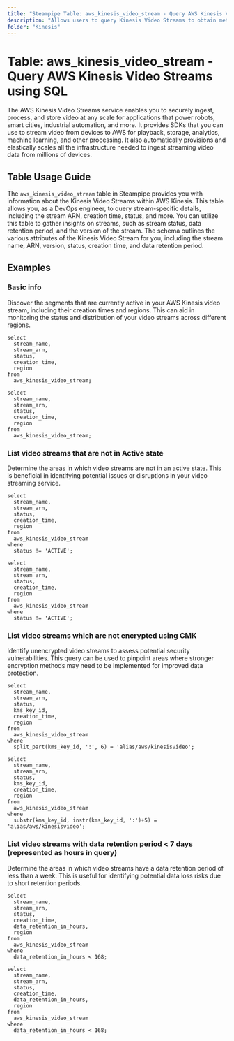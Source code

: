 ```yaml
---
title: "Steampipe Table: aws_kinesis_video_stream - Query AWS Kinesis Video Streams using SQL"
description: "Allows users to query Kinesis Video Streams to obtain metadata about each stream, including the stream's ARN, creation time, status, and other information."
folder: "Kinesis"
---
```


# Table: aws_kinesis_video_stream - Query AWS Kinesis Video Streams using SQL

The AWS Kinesis Video Streams service enables you to securely ingest, process, and store video at any scale for applications that power robots, smart cities, industrial automation, and more. It provides SDKs that you can use to stream video from devices to AWS for playback, storage, analytics, machine learning, and other processing. It also automatically provisions and elastically scales all the infrastructure needed to ingest streaming video data from millions of devices.

## Table Usage Guide

The `aws_kinesis_video_stream` table in Steampipe provides you with information about the Kinesis Video Streams within AWS Kinesis. This table allows you, as a DevOps engineer, to query stream-specific details, including the stream ARN, creation time, status, and more. You can utilize this table to gather insights on streams, such as stream status, data retention period, and the version of the stream. The schema outlines the various attributes of the Kinesis Video Stream for you, including the stream name, ARN, version, status, creation time, and data retention period.

## Examples

### Basic info
Discover the segments that are currently active in your AWS Kinesis video stream, including their creation times and regions. This can aid in monitoring the status and distribution of your video streams across different regions.

```sql+postgres
select
  stream_name,
  stream_arn,
  status,
  creation_time,
  region
from
  aws_kinesis_video_stream;
```

```sql+sqlite
select
  stream_name,
  stream_arn,
  status,
  creation_time,
  region
from
  aws_kinesis_video_stream;
```


### List video streams that are not in Active state
Determine the areas in which video streams are not in an active state. This is beneficial in identifying potential issues or disruptions in your video streaming service.

```sql+postgres
select
  stream_name,
  stream_arn,
  status,
  creation_time,
  region
from
  aws_kinesis_video_stream
where
  status != 'ACTIVE';
```

```sql+sqlite
select
  stream_name,
  stream_arn,
  status,
  creation_time,
  region
from
  aws_kinesis_video_stream
where
  status != 'ACTIVE';
```


### List video streams which are not encrypted using CMK
Identify unencrypted video streams to assess potential security vulnerabilities. This query can be used to pinpoint areas where stronger encryption methods may need to be implemented for improved data protection.

```sql+postgres
select
  stream_name,
  stream_arn,
  status,
  kms_key_id,
  creation_time,
  region
from
  aws_kinesis_video_stream
where
  split_part(kms_key_id, ':', 6) = 'alias/aws/kinesisvideo';
```

```sql+sqlite
select
  stream_name,
  stream_arn,
  status,
  kms_key_id,
  creation_time,
  region
from
  aws_kinesis_video_stream
where
  substr(kms_key_id, instr(kms_key_id, ':')+5) = 'alias/aws/kinesisvideo';
```


### List video streams with data retention period < 7 days (represented as hours in query)
Determine the areas in which video streams have a data retention period of less than a week. This is useful for identifying potential data loss risks due to short retention periods.

```sql+postgres
select
  stream_name,
  stream_arn,
  status,
  creation_time,
  data_retention_in_hours,
  region
from
  aws_kinesis_video_stream
where
  data_retention_in_hours < 168;
```

```sql+sqlite
select
  stream_name,
  stream_arn,
  status,
  creation_time,
  data_retention_in_hours,
  region
from
  aws_kinesis_video_stream
where
  data_retention_in_hours < 168;
```